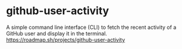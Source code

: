 # github-user-activity
A simple command line interface (CLI) to fetch the recent activity of a GitHub user and display it in the terminal.
https://roadmap.sh/projects/github-user-activity
